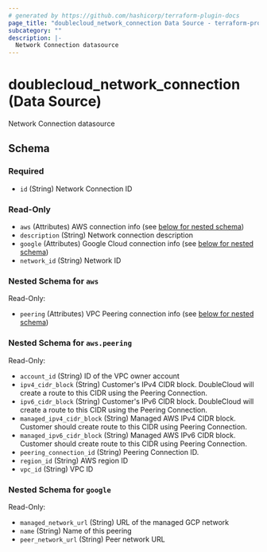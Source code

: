 ```yaml
---
# generated by https://github.com/hashicorp/terraform-plugin-docs
page_title: "doublecloud_network_connection Data Source - terraform-provider-doublecloud"
subcategory: ""
description: |-
  Network Connection datasource
---
```


# doublecloud_network_connection (Data Source)

Network Connection datasource



<!-- schema generated by tfplugindocs -->
## Schema

### Required

- `id` (String) Network Connection ID

### Read-Only

- `aws` (Attributes) AWS connection info (see [below for nested schema](#nestedatt--aws))
- `description` (String) Network connection description
- `google` (Attributes) Google Cloud connection info (see [below for nested schema](#nestedatt--google))
- `network_id` (String) Network ID

<a id="nestedatt--aws"></a>
### Nested Schema for `aws`

Read-Only:

- `peering` (Attributes) VPC Peering connection info (see [below for nested schema](#nestedatt--aws--peering))

<a id="nestedatt--aws--peering"></a>
### Nested Schema for `aws.peering`

Read-Only:

- `account_id` (String) ID of the VPC owner account
- `ipv4_cidr_block` (String) Customer's IPv4 CIDR block.
    DoubleCloud will create a route to this CIDR using the Peering Connection.
- `ipv6_cidr_block` (String) Customer's IPv6 CIDR block.
    DoubleCloud will create a route to this CIDR using the Peering Connection.
- `managed_ipv4_cidr_block` (String) Managed AWS IPv4 CIDR block.
Customer should create route to this CIDR using Peering Connection.
- `managed_ipv6_cidr_block` (String) Managed AWS IPv6 CIDR block.
Customer should create route to this CIDR using Peering Connection.
- `peering_connection_id` (String) Peering Connection ID.
- `region_id` (String) AWS region ID
- `vpc_id` (String) VPC ID



<a id="nestedatt--google"></a>
### Nested Schema for `google`

Read-Only:

- `managed_network_url` (String) URL of the managed GCP network
- `name` (String) Name of this peering
- `peer_network_url` (String) Peer network URL
